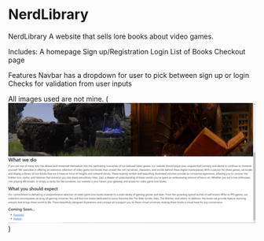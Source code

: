# NerdLibrary
NerdLibrary
A website that sells lore books about video games.

Includes:
A homepage
Sign up/Registration
Login
List of Books
Checkout page


Features
Navbar has a dropdown for user to pick between sign up or login
Checks for validation from user inputs

All images used are not mine.
(![Alt text](Homepage.PNG))
